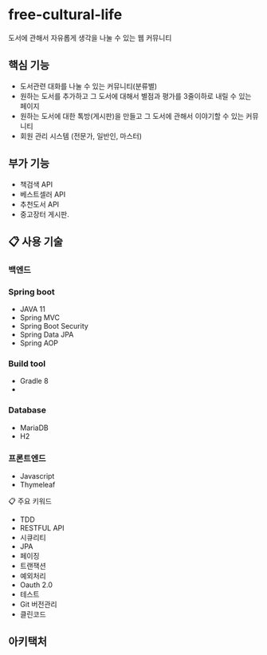 # free-cultural-life
도서에 관해서 자유롭게 생각을 나눌 수 있는 웹 커뮤니티


## 핵심 기능
- 도서관련 대화를 나눌 수 있는 커뮤니티(분류별)
- 원하는 도서를 추가하고 그 도서에 대해서 별점과 평가를 3줄이하로 내릴 수 있는 페이지
- 원하는 도서에 대한 톡방(게시판)을 만들고 그 도서에 관해서 이야기할 수 있는 커뮤니티
- 회원 관리 시스템 (전문가, 일반인, 마스터)


## 부가 기능
- 책검색 API
- 베스트셀러 API
- 추천도서 API
- 중고장터 게시판.

## 📋 사용 기술
### 백엔드
### Spring boot
- JAVA 11
- Spring MVC
- Spring Boot Security
- Spring Data JPA
- Spring AOP

### Build tool
- Gradle 8
- 
### Database
- MariaDB
- H2

### 프론트엔드
- Javascript
- Thymeleaf

📋 주요 키워드
- TDD
- RESTFUL API
- 시큐리티
- JPA
- 페이징
- 트랜잭션
- 예외처리
- Oauth 2.0
- 테스트
- Git 버전관리
- 클린코드


## 아키택처

